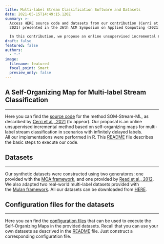 ```yaml
---
title: Multi-label Stream Classification Software and Datasets
date: 2021-05-15T14:49:15.120Z
summary: >-
  Access HERE source code and datasets from our contribution (Cerri et al.,
  2021) presented in the 36th ACM Symposium on Applied Computing (2021).\

  In this contribution, we propose an online unsupervised incremental method based on self-organizing maps for multi-label stream classification in scenarios with infinitely delayed labels.
draft: false
featured: false
authors:
  - "-"
image:
  filename: featured
  focal_point: Smart
  preview_only: false
---
```

## A Self-Organizing Map for Multi-label Stream Classification

- - -

Here you can find the [source code](http://www.biomal.ufscar.br/resources/somML/Codes.zip) for the method SOM-Stream-ML, as described by [Cerri et al., 2021](https://doi.org/10.1145/3412841.3441922) (to appear). Our proposal is an online unsupervised incremental method based on self-organizing maps for multi-label stream classification in scenarios with infinitely delayed labels.\
All our implementations were performed in R. This [README](http://www.biomal.ufscar.br/resources/somML/README.txt) file describes the basic steps to execute our code.

## Datasets

- - -

Our synthetic datasets were constructed using two generatores: one provided with the [MOA framework](https://moa.cms.waikato.ac.nz/), and one provided by [Read et al., 2012](https://link.springer.com/article/10.1007/s10994-012-5279-6). We also adapted two real-world multi-label datasets provided with the [Mulan framework](http://mulan.sourceforge.net/index.html). All our datasets can be downloaded from [HERE](http://www.biomal.ufscar.br/resources/somML/Datasets.zip).

## Configuration files for the datasets

- - -

Here you can find the [configuration files](http://www.biomal.ufscar.br/resources/somML/Config.zip) that can be used to execute the Self-Organizing Maps in the provided datasets. Recall that you can use your own datasets as descrived in the [README](http://www.biomal.ufscar.br/resources/somML/README.txt) file. Just construct a corresponding configuration file.